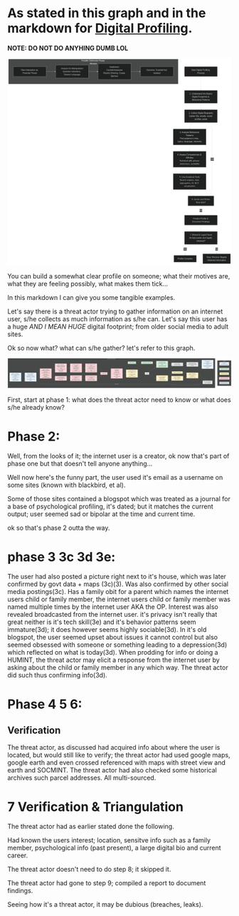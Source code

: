 # As stated in this graph and in the markdown for [Digital Profiling](Digital-Profiling.md#digital-profiling-pipeline).
**NOTE: DO NOT DO ANYHING DUMB LOL**

<p align="center">
<img width="auto" height="auto" alt="Digital Profiling" src="../img/digi-profiling.png" />
</p>

You can build a somewhat clear profile on someone; what their motives are, what they are feeling possibly, what makes them tick...

In this markdown I can give you some tangible examples.

Let's say there is a threat actor trying to gather information on an internet user, s/he collects as much information as s/he can.
Let's say this user has a huge *AND I MEAN HUGE* digital footprint; from older social media to adult sites.

Ok so now what? what can s/he gather? let's refer to this graph.

<p align="center">
<img width="auto" height="auto" alt="Digital Profiling" src="../img/jpg/OSINT-Framework.jpg" />
</p>

First, start at phase 1: what does the threat actor need to know or what does s/he already know?

# Phase 2:

Well, from the looks of it; the internet user is a creator, ok now that's part of phase one but that doesn't tell anyone anything...

Well now here's the funny part, the user used it's email as a username on some sites (known with blackbird, et al).

Some of those sites contained a blogspot which was treated as a journal for a base of psychological profiling, it's dated; but it matches the current output; user seemed sad or bipolar at the time and current time.

ok so that's phase 2 outta the way.

# phase 3 3c 3d 3e:

The user had also posted a picture right next to it's house, which was later confirmed by govt data + maps (3c)(3). Was also confirmed by other social media postings(3c). Has a family obit for a parent which names the internet users child or family member, the internet users child or family member was named multiple times by the internet user AKA the OP. Interest was also revealed broadcasted from the internet user. it's privacy isn't really that great neither is it's tech skill(3e) and it's behavior patterns seem immature(3d); it does however seems highly sociable(3d). In it's old blogspot, the user seemed upset about issues it cannot control but also seemed obsessed with someone or something leading to a depression(3d) which reflected on what is today(3d). When prodding for info or doing a HUMINT, the threat actor may elicit a response from the internet user by asking about the child or family member in any which way. The threat actor did such thus confirming info(3d).


# Phase 4 5 6:

## Verification

The threat actor, as discussed had acquired info about where the user is located, but would still like to verify; the threat actor had used google maps, google earth and even crossed referenced with maps with street view and earth and SOCMINT. The threat actor had also checked some historical archives such parcel addresses. All multi-sourced.

# 7 Verification & Triangulation

The threat actor had as earlier stated done the following.

Had known the users interest; location, sensitve info such as a family member, psychological info (past present), a large digital bio and current career.

The threat actor doesn't need to do step 8; it skipped it.

The threat actor had gone to step 9; compiled a report to document findings.

Seeing how it's a threat actor, it may be dubious (breaches, leaks).
